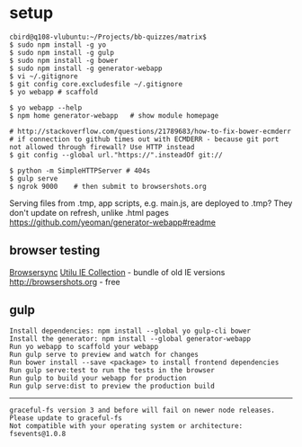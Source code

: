 # setup

    cbird@q108-vlubuntu:~/Projects/bb-quizzes/matrix$ 
    $ sudo npm install -g yo
    $ sudo npm install -g gulp
    $ sudo npm install -g bower
    $ sudo npm install -g generator-webapp
    $ vi ~/.gitignore
    $ git config core.excludesfile ~/.gitignore
    $ yo webapp # scaffold 

    $ yo webapp --help
    $ npm home generator-webapp   # show module homepage

    # http://stackoverflow.com/questions/21789683/how-to-fix-bower-ecmderr
    # if connection to github times out with ECMDERR - because git port not allowed through firewall? Use HTTP instead
    $ git config --global url."https://".insteadOf git://

    $ python -m SimpleHTTPServer # 404s
    $ gulp serve
    $ ngrok 9000    # then submit to browsershots.org


Serving files from .tmp, app
scripts, e.g. main.js, are deployed to .tmp? They don't update on refresh, unlike .html pages
https://github.com/yeoman/generator-webapp#readme

## browser testing

[Browsersync](https://www.browsersync.io/)
[Utilu IE Collection](http://utilu.com/IECollection/) - bundle of old IE versions
http://browsershots.org - free

## gulp

    Install dependencies: npm install --global yo gulp-cli bower
    Install the generator: npm install --global generator-webapp
    Run yo webapp to scaffold your webapp
    Run gulp serve to preview and watch for changes
    Run bower install --save <package> to install frontend dependencies
    Run gulp serve:test to run the tests in the browser
    Run gulp to build your webapp for production
    Run gulp serve:dist to preview the production build



---

    graceful-fs version 3 and before will fail on newer node releases. Please update to graceful-fs
    Not compatible with your operating system or architecture: fsevents@1.0.8